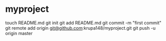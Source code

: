 myproject
=========
touch README.md
git init
git add README.md
git commit -m "first commit"
git remote add origin git@github.com:krupa148/myproject.git
git push -u origin master
